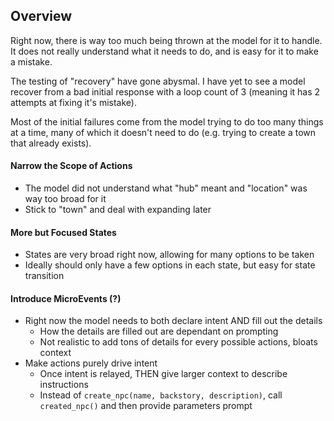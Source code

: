 ## Overview

Right now, there is way too much being thrown at the model for it to handle. It does not really understand what it needs to do, and is easy for it to make a mistake.

The testing of "recovery" have gone abysmal. I have yet to see a model recover from a bad initial response with a loop count of 3 (meaning it has 2 attempts at fixing it's mistake).

Most of the initial failures come from the model trying to do too many things at a time, many of which it doesn't need to do (e.g. trying to create a town that already exists).

#### Narrow the Scope of Actions
- The model did not understand what "hub" meant and "location" was way too broad for it
- Stick to "town" and deal with expanding later

#### More but Focused States
- States are very broad right now, allowing for many options to be taken
- Ideally should only have a few options in each state, but easy for state transition

#### Introduce MicroEvents (?)
- Right now the model needs to both declare intent AND fill out the details
   - How the details are filled out are dependant on prompting
   - Not realistic to add tons of details for every possible actions, bloats context
- Make actions purely drive intent
   - Once intent is relayed, THEN give larger context to describe instructions
   - Instead of `create_npc(name, backstory, description)`, call `created_npc()` and then provide parameters prompt
